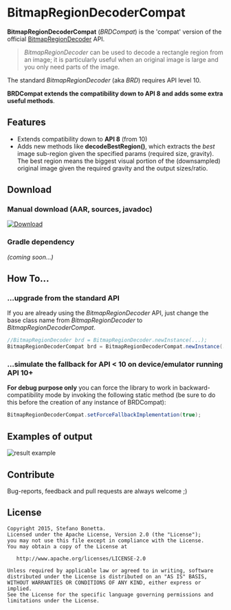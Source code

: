 # BitmapRegionDecoderCompat

**BitmapRegionDecoderCompat** (*BRDCompat*) is the 'compat' version of the official [BitmapRegionDecoder] API. 

 > *BitmapRegionDecoder* can be used to decode a rectangle region from an image; it is particularly useful when an original image is large and you only need parts of the image. 

The standard *BitmapRegionDecoder* (aka *BRD*) requires API level 10. 

**BRDCompat extends the compatibility down to API 8 and adds some extra useful methods**.



 Features
----

   
 - Extends compatibility down to **API 8** (from 10)
 - Adds new methods like **decodeBestRegion()**, which extracts the *best* image sub-region given the specified params (required size, gravity). The best region means the biggest visual portion of the (downsampled) original image given the required gravity and the output sizes/ratio.

Download
----
### Manual download (AAR, sources, javadoc)
[ ![Download](https://api.bintray.com/packages/bonnyfone/maven/org.bonnyfone.brdcompat/images/download.svg) ](https://bintray.com/bonnyfone/maven/org.bonnyfone.brdcompat/_latestVersion)

### Gradle dependency
*(coming soon...)*

 How To...
----
 
 
### ...upgrade from the standard API

If you are already using the *BitmapRegionDecoder* API, just change the base class name from *BitmapRegionDecoder* to *BitmapRegionDecoderCompat*.

```java
//BitmapRegionDecoder brd = BitmapRegionDecoder.newInstance(...);
BitmapRegionDecoderCompat brd = BitmapRegionDecoderCompat.newInstance(...);
```


### ...simulate the fallback for API < 10 on device/emulator running API 10+
**For debug purpose only** you can force the library to work in backward-compatibility mode by invoking the following static method (be sure to do this before the creation of any instance of BRDCompat):
```java
BitmapRegionDecoderCompat.setForceFallbackImplementation(true);
```

Examples of output
----
![result example](http://s13.postimg.org/5okdzjqmv/brd.png)

Contribute
----
Bug-reports, feedback and pull requests are always welcome ;)

License
----

```
Copyright 2015, Stefano Bonetta.
Licensed under the Apache License, Version 2.0 (the "License");
you may not use this file except in compliance with the License.
You may obtain a copy of the License at

   http://www.apache.org/licenses/LICENSE-2.0

Unless required by applicable law or agreed to in writing, software
distributed under the License is distributed on an "AS IS" BASIS,
WITHOUT WARRANTIES OR CONDITIONS OF ANY KIND, either express or implied.
See the License for the specific language governing permissions and
limitations under the License.
```

[BitmapRegionDecoder]:http://developer.android.com/reference/android/graphics/BitmapRegionDecoder.html
